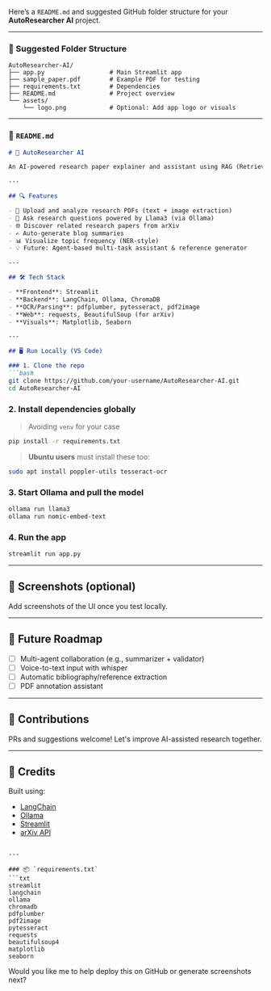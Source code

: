Here’s a `README.md` and suggested GitHub folder structure for your **AutoResearcher AI** project.

---

### 📁 Suggested Folder Structure
```
AutoResearcher-AI/
├── app.py                  # Main Streamlit app
├── sample_paper.pdf        # Example PDF for testing
├── requirements.txt        # Dependencies
├── README.md               # Project overview
└── assets/
    └── logo.png            # Optional: Add app logo or visuals
```

---

### 📄 `README.md`
```markdown
# 🧪 AutoResearcher AI

An AI-powered research paper explainer and assistant using RAG (Retrieval-Augmented Generation) and local LLMs via Ollama. Built with Python + Streamlit.

---

## 🔍 Features

- 📄 Upload and analyze research PDFs (text + image extraction)
- 💬 Ask research questions powered by Llama3 (via Ollama)
- 🌐 Discover related research papers from arXiv
- ✍️ Auto-generate blog summaries
- 📊 Visualize topic frequency (NER-style)
- 💡 Future: Agent-based multi-task assistant & reference generator

---

## 🛠️ Tech Stack

- **Frontend**: Streamlit
- **Backend**: LangChain, Ollama, ChromaDB
- **OCR/Parsing**: pdfplumber, pytesseract, pdf2image
- **Web**: requests, BeautifulSoup (for arXiv)
- **Visuals**: Matplotlib, Seaborn

---

## 🖥️ Run Locally (VS Code)

### 1. Clone the repo
```bash
git clone https://github.com/your-username/AutoResearcher-AI.git
cd AutoResearcher-AI
```

### 2. Install dependencies globally
> Avoiding `venv` for your case
```bash
pip install -r requirements.txt
```

> **Ubuntu users** must install these too:
```bash
sudo apt install poppler-utils tesseract-ocr
```

### 3. Start Ollama and pull the model
```bash
ollama run llama3
ollama run nomic-embed-text
```

### 4. Run the app
```bash
streamlit run app.py
```

---

## 📸 Screenshots (optional)
Add screenshots of the UI once you test locally.

---

## 📌 Future Roadmap

- [ ] Multi-agent collaboration (e.g., summarizer + validator)
- [ ] Voice-to-text input with whisper
- [ ] Automatic bibliography/reference extraction
- [ ] PDF annotation assistant

---

## 🤝 Contributions

PRs and suggestions welcome! Let's improve AI-assisted research together.

---

## 🧠 Credits

Built using:
- [LangChain](https://www.langchain.com/)
- [Ollama](https://ollama.com/)
- [Streamlit](https://streamlit.io/)
- [arXiv API](https://info.arxiv.org/help/api/)
```

---

### 📦 `requirements.txt`
```txt
streamlit
langchain
ollama
chromadb
pdfplumber
pdf2image
pytesseract
requests
beautifulsoup4
matplotlib
seaborn
```

Would you like me to help deploy this on GitHub or generate screenshots next?
